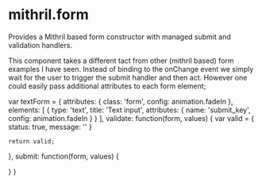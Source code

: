 # mithril.form
Provides a Mithril based form constructor with managed submit and validation handlers.

This component takes a different tact from other (mithril based) form examples I have seen. Instead of binding to the onChange event we simply wait for the user to trigger the submit handler and then act. However one could easily pass additional attributes to each form element;

var textForm = {
  attributes: {
  	class: 'form',
  	config: animation.fadeIn
  },
  elements: [
    {
      type: 'text',
      title: 'Text input',
      attributes: {
        name: 'submit_key',
        config: animation.fadeIn
      }
    }
  ],
  validate: function(form, values) {
    var valid = {
      status: true,
      message: ''
    }

    return valid;
  },
  submit: function(form, values) {  

  }
}